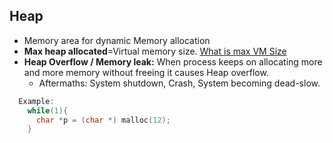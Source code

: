 ## Heap
- Memory area for dynamic Memory allocation
- **Max heap allocated**=Virtual memory size. [What is max VM Size](/Motherboard/CPU/Memory/Virtual_Physical_Memory)
- **Heap Overflow / Memory leak:** When process keeps on allocating more and more memory without freeing it causes Heap overflow. 
  - Aftermaths: System shutdown, Crash, System becoming dead-slow. 
```c
  Example:    
    while(1){ 
      char *p = (char *) malloc(12); 
    }
```
